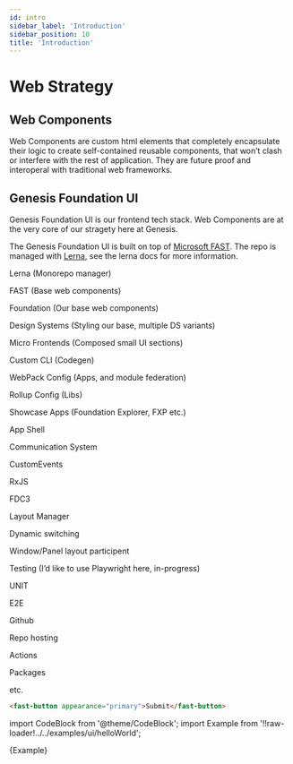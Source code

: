 ```yaml
---
id: intro
sidebar_label: 'Introduction'
sidebar_position: 10
title: 'Introduction'
---
```


# Web Strategy

## Web Components

Web Components are custom html elements that completely encapsulate their logic to create self-contained reusable 
components, that won’t clash or interfere with the rest of application. They are future proof and interoperal with
traditional web frameworks.

## Genesis Foundation UI

Genesis Foundation UI is our frontend tech stack. Web Components are at the very core of our stragety here at Genesis.  

The Genesis Foundation UI is built on top of [Microsoft FAST](https://www.fast.design/docs/introduction/). The repo is
managed with [Lerna](https://github.com/lerna/lerna), see the lerna docs for more information.

Lerna (Monorepo manager)

FAST (Base web components)

Foundation (Our base web components)

Design Systems (Styling our base, multiple DS variants)

Micro Frontends (Composed small UI sections)

Custom CLI (Codegen)

WebPack Config (Apps, and module federation)

Rollup Config (Libs)

Showcase Apps (Foundation Explorer, FXP etc.)

App Shell

Communication System

CustomEvents

RxJS

FDC3

Layout Manager

Dynamic switching

Window/Panel layout participent

Testing (I’d like to use Playwright here, in-progress)

UNIT

E2E

Github

Repo hosting

Actions

Packages

etc.

```html live
<fast-button appearance="primary">Submit</fast-button>
```

import CodeBlock from '@theme/CodeBlock';
import Example from '!!raw-loader!../../examples/ui/helloWorld';

<CodeBlock className="language-ts">{Example}</CodeBlock>